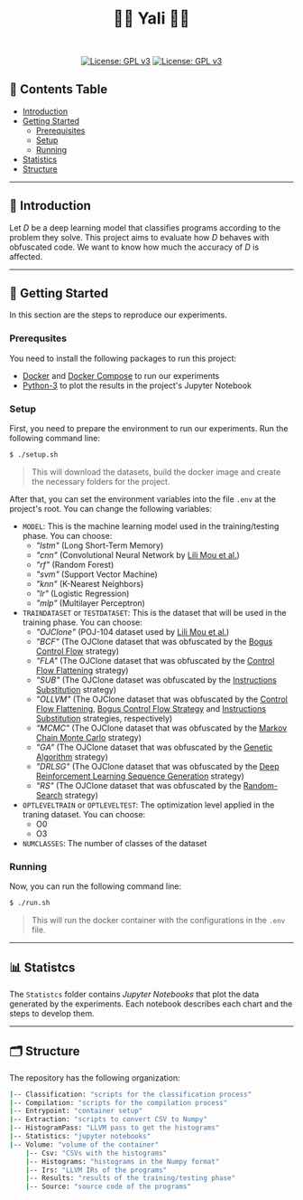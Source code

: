 <h1 align="center" style=""> 🥷🏻 Yali 🥷🏻 </h1> <br>

<p align="center">
  <a href="https://github.com/thais-damasio/yali/blob/main/LICENSE.md"><img src="https://img.shields.io/badge/license-GPL%203.0%20only-green?style=for-the-badge" alt="License: GPL v3"></a>
  <a href="https://github.com/thais-damasio/yali/commits/main">
    <img src="https://img.shields.io/github/last-commit/thais-damasio/yali/main?style=for-the-badge"
         alt="License: GPL v3">
  </a>
</p>


## :pushpin: **Contents Table**

* [Introduction](#introduction)
* [Getting Started](#getting-started)
    * [Prerequisites](#prerequisites)
    * [Setup](#setup)
    * [Running](#running)
* [Statistics](#statistics)
* [Structure](#structure)



---
<a id="introduction"></a>

## :scroll: **Introduction**

Let _D_ be a deep learning model that classifies programs according to the problem they solve. This project aims to evaluate how _D_ behaves with obfuscated code. We want to know how much the accuracy of _D_ is affected.



---
<a id="getting-started"></a>

## :checkered_flag: **Getting Started**
In this section are the steps to reproduce our experiments.


<a id="prerequisites"></a>

### **Prerequsites**
You need to install the following packages to run this project:

* [Docker](https://www.docker.com/get-started/) and [Docker Compose](https://docs.docker.com/compose/install/) to run our experiments
* [Python-3](https://www.python.org/downloads/) to plot the results in the project's Jupyter Notebook


<a id="setup"></a>

###  **Setup**
First, you need to prepare the environment to run our experiments. Run the following command line:

```bash
$ ./setup.sh
```

> This will download the datasets, build the docker image and create the necessary folders for the project. 

After that, you can set the environment variables into the file `.env` at the project's root. You can change the following variables:

* `MODEL`: This is the machine learning model used in the training/testing phase. You can choose:
    * _"lstm"_ (Long Short-Term Memory) 
    * _"cnn"_ (Convolutional Neural Network by [Lili Mou et al.](https://dl.acm.org/doi/10.5555/3015812.3016002))
    * _"rf"_ (Random Forest)
    * _"svm"_ (Support Vector Machine)
    * _"knn"_ (K-Nearest Neighbors)
    * _"lr"_ (Logistic Regression)
    * _"mlp"_ (Multilayer Perceptron)
* `TRAINDATASET` or `TESTDATASET`: This is the dataset that will be used in the training phase. You can choose:
    * _"OJClone"_ (POJ-104 dataset used by [Lili Mou et al.](https://dl.acm.org/doi/10.5555/3015812.3016002))
    * _"BCF"_ (The OJClone dataset that was obfuscated by the [Bogus Control Flow](https://github.com/obfuscator-llvm/obfuscator/wiki/Bogus-Control-Flow) strategy)
    * _"FLA"_ (The OJClone dataset that was obfuscated by the [Control Flow Flattening](https://github.com/obfuscator-llvm/obfuscator/wiki/Control-Flow-Flattening) strategy)
    * _"SUB"_ (The OJClone dataset was obfuscated by the [Instructions Substitution](https://github.com/obfuscator-llvm/obfuscator/wiki/Instructions-Substitution) strategy)
    * _"OLLVM"_ (The OJClone dataset that was obfuscated by the [Control Flow Flattening](https://github.com/obfuscator-llvm/obfuscator/wiki/Control-Flow-Flattening), [Bogus Control Flow Strategy](https://github.com/obfuscator-llvm/obfuscator/wiki/Bogus-Control-Flow) and [Instructions Substitution](https://github.com/obfuscator-llvm/obfuscator/wiki/Instructions-Substitution) strategies, respectively)
    * _"MCMC"_ (The OJClone dataset that was obfuscated by the [Markov Chain Monte Carlo](https://arxiv.org/pdf/2111.10793.pdf) strategy)
    * _"GA"_ (The OJClone dataset that was obfuscated by the [Genetic Algorithm](https://arxiv.org/pdf/2111.10793.pdf) strategy)
    * _"DRLSG"_ (The OJClone dataset that was obfuscated by the [Deep Reinforcement Learning Sequence Generation](https://arxiv.org/pdf/2111.10793.pdf) strategy)
    * _"RS"_ (The OJClone dataset that was obfuscated by the [Random-Search](https://arxiv.org/pdf/2111.10793.pdf) strategy)
* `OPTLEVELTRAIN` or `OPTLEVELTEST`: The optimization level applied in the traning dataset. You can choose:
    * O0
    * O3
* `NUMCLASSES`: The number of classes of the dataset


<a id="running"></a>

### **Running**
Now, you can run the following command line:

```bash
$ ./run.sh
```

> This will run the docker container with the configurations in the `.env` file.



---
<a id="statistics"></a>

## :bar_chart: **Statistcs**
The `Statistcs` folder contains _Jupyter Notebooks_ that plot the data generated by the experiments. Each notebook describes each chart and the steps to develop them. 



---
<a id="structure"></a>

## :card_index_dividers: Structure
The repository has the following organization:

```bash
|-- Classification: "scripts for the classification process"
|-- Compilation: "scripts for the compilation process"
|-- Entrypoint: "container setup"
|-- Extraction: "scripts to convert CSV to Numpy"
|-- HistogramPass: "LLVM pass to get the histograms"
|-- Statistics: "jupyter notebooks"
|-- Volume: "volume of the container"
    |-- Csv: "CSVs with the histograms"
    |-- Histograms: "histograms in the Numpy format"
    |-- Irs: "LLVM IRs of the programs"
    |-- Results: "results of the training/testing phase"
    |-- Source: "source code of the programs"
```